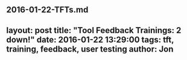 2016-01-22-TFTs.md
---
layout: post
title:  "Tool Feedback Trainings: 2 down!"
date:   2016-01-22 13:29:00
tags: tft, training, feedback, user testing
author: Jon
---

